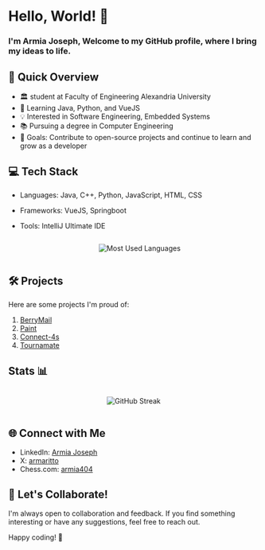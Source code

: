 # Hello, World! 👋

### I'm Armia Joseph, Welcome to my GitHub profile, where I bring my ideas to life.

## 🚀 Quick Overview

- 🏛️ student at Faculty of Engineering Alexandria University<!-- - 🔭 Currently working on [Tournamate](https://github.com/Armaritto/Tournamate) , [Equation-Solver](https://github.com/SantiagoMontag/Equation-Solver) -->
- 🌱 Learning Java, Python, and VueJS
- 💡 Interested in Software Engineering, Embedded Systems
- 📚 Pursuing a degree in Computer Engineering
- 🎯 Goals: Contribute to open-source projects and continue to learn and grow as a developer

## 💻 Tech Stack

- Languages: Java, C++, Python, JavaScript, HTML, CSS
- Frameworks: VueJS, Springboot
- Tools: IntelliJ Ultimate IDE
  <div style="display: flex; justify-content: center;">
    
  ![Most Used Languages](https://github-readme-stats.vercel.app/api/top-langs/?username=armaritto&layout=compact&show_icons=true&theme=algolia&border_radius=20)

</div>

## 🛠️ Projects

Here are some projects I'm proud of:

1. [BerryMail](https://github.com/Armaritto/BerryMail)
2. [Paint](https://github.com/Armaritto/Paint)
3. [Connect-4s](https://github.com/Armaritto/Connect-4)
4. [Tournamate](https://github.com/Armaritto/Tournamate)

## Stats 📊
<div style="display: flex; justify-content: center;">
  
![GitHub Streak](https://streak-stats.demolab.com?user=armaritto&count_private=true&theme=algolia&border_radius=20)

</div>

## 🌐 Connect with Me

- LinkedIn: [Armia Joseph](https://www.linkedin.com/in/armia-joseph-602998220/)
- X: [armaritto](https://twitter.com/armaritto)
- Chess.com: [armia404](https://www.chess.com/member/armia404)

## 🤝 Let's Collaborate!

I'm always open to collaboration and feedback. If you find something interesting or have any suggestions, feel free to reach out.

Happy coding! 🚀


